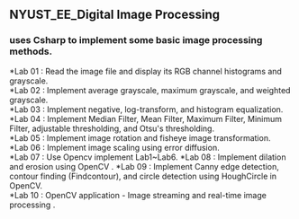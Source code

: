 ## NYUST_EE_Digital Image Processing

### uses Csharp to implement some basic image processing methods.


*Lab 01 : Read the image file and display its RGB channel histograms and grayscale.  
*Lab 02 : Implement average grayscale, maximum grayscale, and weighted grayscale.  
*Lab 03 : Implement negative, log-transform, and histogram equalization.  
*Lab 04 : Implement Median Filter, Mean Filter, Maximum Filter, Minimum Filter, adjustable thresholding, and Otsu's thresholding.  
*Lab 05 : Implement image rotation and fisheye image transformation.  
*Lab 06 : Implement image scaling using error diffusion.  
*Lab 07 : Use Opencv implement Lab1~Lab6. 
*Lab 08 : Implement dilation and erosion using OpenCV . 
*Lab 09 : Implement Canny edge detection, contour finding (Findcontour), and circle detection using HoughCircle in OpenCV.  
*Lab 10 : OpenCV application - Image streaming and real-time image processing .